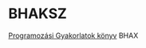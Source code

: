 # BHAKSZ
[Programozási Gyakorlatok könyv](https://github.com/RakeTheRape/BHAKSZ/blob/master/book/bhax-textbook-fdl.pdf)
BHAX
